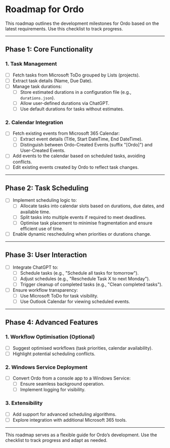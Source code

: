 ﻿# Roadmap for Ordo

This roadmap outlines the development milestones for Ordo based on the latest requirements. Use this checklist to track progress.

---

## **Phase 1: Core Functionality**
### 1. Task Management
- [ ] Fetch tasks from Microsoft ToDo grouped by Lists (projects).
- [ ] Extract task details (Name, Due Date).
- [ ] Manage task durations:
  - [ ] Store estimated durations in a configuration file (e.g., `durations.json`).
  - [ ] Allow user-defined durations via ChatGPT.
  - [ ] Use default durations for tasks without estimates.

### 2. Calendar Integration
- [ ] Fetch existing events from Microsoft 365 Calendar:
  - [ ] Extract event details (Title, Start DateTime, End DateTime).
  - [ ] Distinguish between Ordo-Created Events (suffix "[Ordo]") and User-Created Events.
- [ ] Add events to the calendar based on scheduled tasks, avoiding conflicts.
- [ ] Edit existing events created by Ordo to reflect task changes.

---

## **Phase 2: Task Scheduling**
- [ ] Implement scheduling logic to:
  - [ ] Allocate tasks into calendar slots based on durations, due dates, and available time.
  - [ ] Split tasks into multiple events if required to meet deadlines.
  - [ ] Optimise task placement to minimise fragmentation and ensure efficient use of time.
- [ ] Enable dynamic rescheduling when priorities or durations change.

---

## **Phase 3: User Interaction**
- [ ] Integrate ChatGPT to:
  - [ ] Schedule tasks (e.g., "Schedule all tasks for tomorrow").
  - [ ] Adjust schedules (e.g., "Reschedule Task X to next Monday").
  - [ ] Trigger cleanup of completed tasks (e.g., "Clean completed tasks").
- [ ] Ensure workflow transparency:
  - [ ] Use Microsoft ToDo for task visibility.
  - [ ] Use Outlook Calendar for viewing scheduled events.

---

## **Phase 4: Advanced Features**
### 1. Workflow Optimisation (Optional)
- [ ] Suggest optimised workflows (task priorities, calendar availability).
- [ ] Highlight potential scheduling conflicts.

### 2. Windows Service Deployment
- [ ] Convert Ordo from a console app to a Windows Service:
  - [ ] Ensure seamless background operation.
  - [ ] Implement logging for visibility.

### 3. Extensibility
- [ ] Add support for advanced scheduling algorithms.
- [ ] Explore integration with additional Microsoft 365 tools.

---

This roadmap serves as a flexible guide for Ordo’s development. Use the checklist to track progress and adapt as needed.
